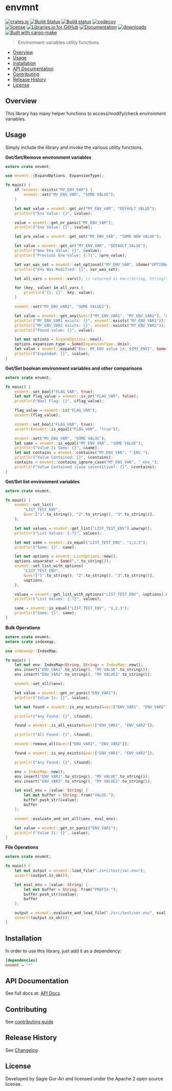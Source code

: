 # envmnt

[![crates.io](https://img.shields.io/crates/v/envmnt.svg)](https://crates.io/crates/envmnt) [![Build Status](https://travis-ci.org/sagiegurari/envmnt.svg)](http://travis-ci.org/sagiegurari/envmnt) [![Build status](https://ci.appveyor.com/api/projects/status/yrb4y9cbaf6wtlk7?svg=true)](https://ci.appveyor.com/project/sagiegurari/envmnt) [![codecov](https://codecov.io/gh/sagiegurari/envmnt/branch/master/graph/badge.svg)](https://codecov.io/gh/sagiegurari/envmnt)<br>
[![license](https://img.shields.io/crates/l/envmnt.svg)](https://github.com/sagiegurari/envmnt/blob/master/LICENSE) [![Libraries.io for GitHub](https://img.shields.io/librariesio/github/sagiegurari/envmnt.svg)](https://libraries.io/cargo/envmnt) [![Documentation](https://docs.rs/envmnt/badge.svg)](https://docs.rs/crate/envmnt/) [![downloads](https://img.shields.io/crates/d/envmnt.svg)](https://crates.io/crates/envmnt)<br>
[![Built with cargo-make](https://sagiegurari.github.io/cargo-make/assets/badges/cargo-make.svg)](https://sagiegurari.github.io/cargo-make)

> Environment variables utility functions.

* [Overview](#overview)
* [Usage](#usage)
* [Installation](#installation)
* [API Documentation](https://sagiegurari.github.io/envmnt/)
* [Contributing](.github/CONTRIBUTING.md)
* [Release History](https://github.com/sagiegurari/envmnt/blob/master/CHANGELOG.md)
* [License](#license)

<a name="overview"></a>
## Overview
This library has many helper functions to access/modify/check environment variables.

<a name="usage"></a>
## Usage
Simply include the library and invoke the various utility functions.

**Get/Set/Remove environment variables**

```rust
extern crate envmnt;

use envmnt::{ExpandOptions, ExpansionType};

fn main() {
    if !envmnt::exists("MY_ENV_VAR") {
        envmnt::set("MY_ENV_VAR", "SOME VALUE");
    }

    let mut value = envmnt::get_or("MY_ENV_VAR", "DEFAULT_VALUE");
    println!("Env Value: {}", &value);

    value = envmnt::get_or_panic("MY_ENV_VAR");
    println!("Env Value: {}", &value);

    let pre_value = envmnt::get_set("MY_ENV_VAR", "SOME NEW VALUE");

    let value = envmnt::get_or("MY_ENV_VAR", "DEFAULT_VALUE");
    println!("New Env Value: {}", &value);
    println!("Previous Env Value: {:?}", &pre_value);

    let var_was_set = envmnt::set_optional("MY_ENV_VAR", &Some("OPTIONAL VALUE"));
    println!("Env Was Modified: {}", var_was_set);

    let all_vars = envmnt::vars(); // returned as Vec<(String, String)>

    for (key, value) in all_vars {
        println!("{}: {}", key, value);
    }

    envmnt::set("MY_ENV_VAR2", "SOME VALUE2");

    let value = envmnt::get_any(&vec!["MY_ENV_VAR1", "MY_ENV_VAR2"], "default");
    println!("MY_ENV_VAR1 exists: {}", envmnt::exists("MY_ENV_VAR1"));
    println!("MY_ENV_VAR2 exists: {}", envmnt::exists("MY_ENV_VAR2"));
    println!("Found value: {}", value);

    let mut options = ExpandOptions::new();
    options.expansion_type = Some(ExpansionType::Unix);
    let value = envmnt::expand("Env: MY_ENV value is: ${MY_ENV}", Some(options));
    println!("Expanded: {}", &value);
}
```

**Get/Set boolean environment variables and other comparisons**

```rust
extern crate envmnt;

fn main() {
    envmnt::set_bool("FLAG_VAR", true);
    let mut flag_value = envmnt::is_or("FLAG_VAR", false);
    println!("Bool Flag: {}", &flag_value);

    flag_value = envmnt::is("FLAG_VAR");
    assert!(flag_value);

    envmnt::set_bool("FLAG_VAR", true);
    assert!(envmnt::is_equal("FLAG_VAR", "true"));

    envmnt::set("MY_ENV_VAR", "SOME VALUE");
    let same = envmnt::is_equal("MY_ENV_VAR", "SOME VALUE");
    println!("Value Is Same: {}", &same);
    let mut contains = envmnt::contains("MY_ENV_VAR", "_ENV_");
    println!("Value Contained: {}", &contains);
    contains = envmnt::contains_ignore_case("MY_ENV_VAR", "_env_");
    println!("Value Contained (case insensitive): {}", &contains);
}
```

**Get/Set list environment variables**

```rust
extern crate envmnt;

fn main() {
    envmnt::set_list(
        "LIST_TEST_ENV",
        &vec!["1".to_string(), "2".to_string(), "3".to_string()],
    );

    let mut values = envmnt::get_list("LIST_TEST_ENV").unwrap();
    println!("List Values: {:?}", values);

    let mut same = envmnt::is_equal("LIST_TEST_ENV", "1;2;3");
    println!("Same: {}", same);

    let mut options = envmnt::ListOptions::new();
    options.separator = Some(",".to_string());
    envmnt::set_list_with_options(
        "LIST_TEST_ENV",
        &vec!["1".to_string(), "2".to_string(), "3".to_string()],
        &options,
    );

    values = envmnt::get_list_with_options("LIST_TEST_ENV", &options).unwrap();
    println!("List Values: {:?}", values);

    same = envmnt::is_equal("LIST_TEST_ENV", "1,2,3");
    println!("Same: {}", same);
}
```

**Bulk Operations**

```rust
extern crate envmnt;
extern crate indexmap;

use indexmap::IndexMap;

fn main() {
    let mut env: IndexMap<String, String> = IndexMap::new();
    env.insert("ENV_VAR1".to_string(), "MY VALUE".to_string());
    env.insert("ENV_VAR2".to_string(), "MY VALUE2".to_string());

    envmnt::set_all(&env);

    let value = envmnt::get_or_panic("ENV_VAR1");
    println!("Value Is: {}", &value);

    let mut found = envmnt::is_any_exists(&vec!["ENV_VAR1", "ENV_VAR2"]);

    println!("Any Found: {}", &found);

    found = envmnt::is_all_exists(&vec!["ENV_VAR1", "ENV_VAR2"]);

    println!("All Found: {}", &found);

    envmnt::remove_all(&vec!["ENV_VAR1", "ENV_VAR2"]);

    found = envmnt::is_any_exists(&vec!["ENV_VAR1", "ENV_VAR2"]);

    println!("Any Found: {}", &found);

    env = IndexMap::new();
    env.insert("ENV_VAR1".to_string(), "MY VALUE".to_string());
    env.insert("ENV_VAR2".to_string(), "MY VALUE2".to_string());

    let eval_env = |value: String| {
        let mut buffer = String::from("VALUE-");
        buffer.push_str(&value);
        buffer
    };

    envmnt::evaluate_and_set_all(&env, eval_env);

    let value = envmnt::get_or_panic("ENV_VAR1");
    println!("Value Is: {}", &value);
}
```

**File Operations**

```rust
extern crate envmnt;

fn main() {
    let mut output = envmnt::load_file("./src/test/var.env");
    assert!(output.is_ok());

    let eval_env = |value: String| {
        let mut buffer = String::from("PREFIX-");
        buffer.push_str(&value);
        buffer
    };

    output = envmnt::evaluate_and_load_file("./src/test/var.env", eval_env);
    assert!(output.is_ok());
}
```

<a name="installation"></a>
## Installation
In order to use this library, just add it as a dependency:

```ini
[dependencies]
envmnt = "*"
```

## API Documentation
See full docs at: [API Docs](https://sagiegurari.github.io/envmnt/)

## Contributing
See [contributing guide](.github/CONTRIBUTING.md)

<a name="history"></a>
## Release History

See [Changelog](https://github.com/sagiegurari/envmnt/blob/master/CHANGELOG.md)

<a name="license"></a>
## License
Developed by Sagie Gur-Ari and licensed under the Apache 2 open source license.
